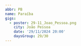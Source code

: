 ```yaml
---
abbr: PB
name: Paraíba
gigs:
  - poster: 29-11_Joao_Pessoa.png
    city: João Pessoa
    date: '29/11/2024 20:00'
    daysGroup: 29/30
---
```


